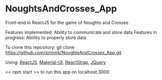 # NoughtsAndCrosses_App
Front-end in ReactJS for the game of Noughts and Crosses

Features implemented: Ability to communicate and store <Game> data
Features in progress: Abiility to properly store <Board> data

To clone this repository: git clone https://github.com/sinnmk/NoughtsAndCrosses_App.git

Using: 
[ReactJS](Reactjs.org),
[Material-UI](Material-ui.com),
[ReactStrap](Reactstrap.github.io),
[JQuery](Jquery.com)

<<   npm start   >> to run this app on localhost:3000

